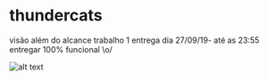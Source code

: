 # thundercats
visão além do alcance
trabalho 1
entrega dia 27/09/19- até as 23:55
entregar 100% funcional
\o/

![alt text](https://i.ytimg.com/vi/BKnig_EkE6s/hqdefault.jpg)
